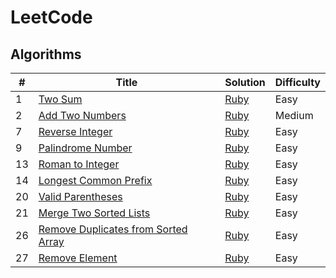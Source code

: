 # LeetCode

## Algorithms

| # | Title | Solution | Difficulty |
|---| ----- | -------- | ---------- |
|1|[Two Sum](https://leetcode.com/problems/two-sum/description/)| [Ruby](./algorithms/two_sum.rb)|Easy|
|2|[Add Two Numbers](https://leetcode.com/problems/add-two-numbers/description/)| [Ruby](./algorithms/add_two_numbers.rb)|Medium|
|7|[Reverse Integer](https://leetcode.com/problems/reverse-integer/description/)| [Ruby](./algorithms/reverse_integer.rb)|Easy|
|9|[Palindrome Number](https://leetcode.com/problems/palindrome-number/description/)| [Ruby](./algorithms/palindrome_number.rb)|Easy|
|13|[Roman to Integer](https://leetcode.com/problems/roman-to-integer/description/)| [Ruby](./algorithms/roman_to_integer.rb)|Easy|
|14|[Longest Common Prefix](https://leetcode.com/problems/longest-common-prefix/description/)| [Ruby](./algorithms/longest_common_prefix.rb)|Easy|
|20|[Valid Parentheses](https://leetcode.com/problems/valid-parentheses/description/)| [Ruby](./algorithms/valid_parentheses.rb)|Easy|
|21|[Merge Two Sorted Lists](https://leetcode.com/problems/merge-two-sorted-lists/description/)| [Ruby](./algorithms/merge_two_sorted_lists.rb)|Easy|
|26|[Remove Duplicates from Sorted Array](https://leetcode.com/problems/remove-duplicates-from-sorted-array/description/)| [Ruby](./algorithms/remove_duplicates_from_sorted_array.rb)|Easy|
|27|[Remove Element](https://leetcode.com/problems/remove-element/description/)| [Ruby](./algorithms/remove_element.rb)|Easy|
